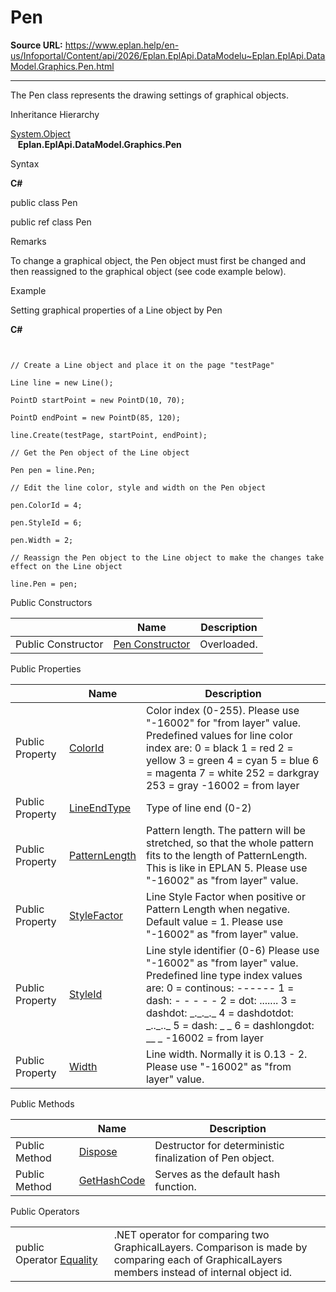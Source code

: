 # Pen

**Source URL:** https://www.eplan.help/en-us/Infoportal/Content/api/2026/Eplan.EplApi.DataModelu~Eplan.EplApi.DataModel.Graphics.Pen.html

---

The Pen class represents the drawing settings of graphical objects.

Inheritance Hierarchy

[System.Object](#)  
   **Eplan.EplApi.DataModel.Graphics.Pen**

Syntax

**C#**



public class Pen

public ref class Pen


Remarks

To change a graphical object, the Pen object must first be changed and then reassigned to the graphical object (see code example below).

Example

Setting graphical properties of a Line object by Pen

**C#**

```


// Create a Line object and place it on the page "testPage"

Line line = new Line();

PointD startPoint = new PointD(10, 70);

PointD endPoint = new PointD(85, 120);

line.Create(testPage, startPoint, endPoint);

// Get the Pen object of the Line object

Pen pen = line.Pen;

// Edit the line color, style and width on the Pen object

pen.ColorId = 4;

pen.StyleId = 6;

pen.Width = 2;

// Reassign the Pen object to the Line object to make the changes take effect on the Line object

line.Pen = pen;

```

Public Constructors

|  | Name | Description |
| --- | --- | --- |
| Public Constructor | [Pen Constructor](Eplan.EplApi.DataModelu~Eplan.EplApi.DataModel.Graphics.Pen~_ctor.html) | Overloaded. |



Public Properties

|  | Name | Description |
| --- | --- | --- |
| Public Property | [ColorId](Eplan.EplApi.DataModelu~Eplan.EplApi.DataModel.Graphics.Pen~ColorId.html) | Color index (0-255). Please use "-16002" for "from layer" value. Predefined values for line color index are:  0 = black  1 = red  2 = yellow  3 = green  4 = cyan  5 = blue  6 = magenta  7 = white  252 = darkgray  253 = gray  -16002 = from layer |
| Public Property | [LineEndType](Eplan.EplApi.DataModelu~Eplan.EplApi.DataModel.Graphics.Pen~LineEndType.html) | Type of line end (0-2) |
| Public Property | [PatternLength](Eplan.EplApi.DataModelu~Eplan.EplApi.DataModel.Graphics.Pen~PatternLength.html) | Pattern length. The pattern will be stretched, so that the whole pattern fits to the length of PatternLength. This is like in EPLAN 5. Please use "-16002" as "from layer" value. |
| Public Property | [StyleFactor](Eplan.EplApi.DataModelu~Eplan.EplApi.DataModel.Graphics.Pen~StyleFactor.html) | Line Style Factor when positive or Pattern Length when negative. Default value = 1. Please use "-16002" as "from layer" value. |
| Public Property | [StyleId](Eplan.EplApi.DataModelu~Eplan.EplApi.DataModel.Graphics.Pen~StyleId.html) | Line style identifier (0-6) Please use "-16002" as "from layer" value. Predefined line type index values are:  0 = continous: ------  1 = dash: - - - - -  2 = dot: .......  3 = dashdot: \_.\_.\_.\_  4 = dashdotdot: \_..\_..\_  5 = dash: \_ \_  6 = dashlongdot: \_\_ \_  -16002 = from layer |
| Public Property | [Width](Eplan.EplApi.DataModelu~Eplan.EplApi.DataModel.Graphics.Pen~Width.html) | Line width. Normally it is 0.13 - 2. Please use "-16002" as "from layer" value. |



Public Methods

|  | Name | Description |
| --- | --- | --- |
| Public Method | [Dispose](Eplan.EplApi.DataModelu~Eplan.EplApi.DataModel.Graphics.Pen~Dispose().html) | Destructor for deterministic finalization of Pen object. |
| Public Method | [GetHashCode](Eplan.EplApi.DataModelu~Eplan.EplApi.DataModel.Graphics.Pen~GetHashCode.html) | Serves as the default hash function. |



Public Operators

|  |  |
| --- | --- |
| public Operator [Equality](Eplan.EplApi.DataModelu~Eplan.EplApi.DataModel.Graphics.Pen~op_Equality.html) | .NET operator for comparing two GraphicalLayers. Comparison is made by comparing each of GraphicalLayers members instead of internal object id. |



